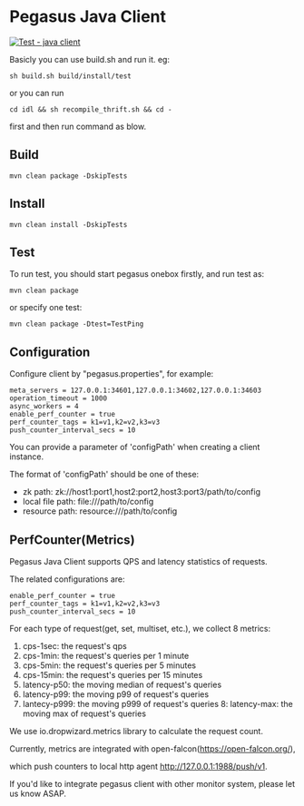 <!--
Licensed to the Apache Software Foundation (ASF) under one
or more contributor license agreements.  See the NOTICE file
distributed with this work for additional information
regarding copyright ownership.  The ASF licenses this file
to you under the Apache License, Version 2.0 (the
"License"); you may not use this file except in compliance
with the License.  You may obtain a copy of the License at

http://www.apache.org/licenses/LICENSE-2.0

Unless required by applicable law or agreed to in writing,
software distributed under the License is distributed on an
"AS IS" BASIS, WITHOUT WARRANTIES OR CONDITIONS OF ANY
KIND, either express or implied.  See the License for the
specific language governing permissions and limitations
under the License.
-->

# Pegasus Java Client

[![Test - java client](https://github.com/apache/incubator-pegasus/actions/workflows/test_java-client.yml/badge.svg)](https://github.com/apache/incubator-pegasus/actions/workflows/test_java-client.yml)

Basicly you can use build.sh and run it. eg:
```
sh build.sh build/install/test
```
or you can run
```
cd idl && sh recompile_thrift.sh && cd -
```
first and then run command as blow.

## Build

```
mvn clean package -DskipTests
```

## Install

```
mvn clean install -DskipTests
```

## Test

To run test, you should start pegasus onebox firstly, and run test as:

```
mvn clean package
```

or specify one test:

```
mvn clean package -Dtest=TestPing
```

## Configuration

Configure client by "pegasus.properties", for example:

```
meta_servers = 127.0.0.1:34601,127.0.0.1:34602,127.0.0.1:34603
operation_timeout = 1000
async_workers = 4
enable_perf_counter = true
perf_counter_tags = k1=v1,k2=v2,k3=v3
push_counter_interval_secs = 10
```

You can provide a parameter of 'configPath' when creating a client instance.

The format of 'configPath' should be one of these:
* zk path: zk://host1:port1,host2:port2,host3:port3/path/to/config
* local file path: file:///path/to/config
* resource path: resource:///path/to/config

## PerfCounter(Metrics)

Pegasus Java Client supports QPS and latency statistics of requests.

The related configurations are:

```
enable_perf_counter = true
perf_counter_tags = k1=v1,k2=v2,k3=v3
push_counter_interval_secs = 10
```

For each type of request(get, set, multiset, etc.), we collect 8 metrics:
1. cps-1sec: the request's qps
2. cps-1min: the request's queries per 1 minute
3. cps-5min: the request's queries per 5 minutes
4. cps-15min: the request's queries per 15 minutes
5. latency-p50: the moving median of request's queries
6. latency-p99: the moving p99 of request's queries
7. lantecy-p999: the moving p999 of request's queries
8: latency-max: the moving max of request's queries

We use io.dropwizard.metrics library to calculate the request count.

Currently, metrics are integrated with open-falcon(https://open-falcon.org/),
<!-- markdown-link-check-disable -->
which push counters to local http agent http://127.0.0.1:1988/push/v1.
<!-- markdown-link-check-enable-->

If you'd like to integrate pegasus client with other monitor system, please let us know ASAP.
